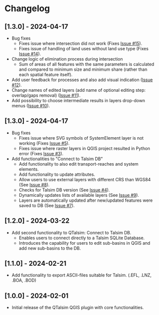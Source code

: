 # Changelog

## [1.3.0] - 2024-04-17
- Bug fixes
  - Fixes issue where intersection did not work (Fixes [Issue #15](https://github.com/sydroconsult/QTalsim/issues/15)).
  - Fixes issue of handling of land uses without land use type (Fixes [Issue #14](https://github.com/sydroconsult/QTalsim/issues/14)).
- Change logic of elimination process during intersection
  - Sum of areas of all features with the same parameters is calculated and compared to minimum size and minimum share (rather than each spatial feature itself).
- Add user feedback for processes and also add visual indication ([Issue #12](https://github.com/sydroconsult/QTalsim/issues/12)).
- Change names of edited layers (add name of optional editing step: overlap/gaps removal) ([Issue #11](https://github.com/sydroconsult/QTalsim/issues/11)).
- Add possibility to choose intermediate results in layers drop-down menus ([Issue #10](https://github.com/sydroconsult/QTalsim/issues/10)).



## [1.3.0] - 2024-04-17
- Bug fixes
  - Fixes issue where SVG symbols of SystemElement layer is not working (Fixes [Issue #5](https://github.com/sydroconsult/QTalsim/issues/5)).
  - Fixes issue where raster layers in QGIS project resulted in Python error (Fixes [Issue #3](https://github.com/sydroconsult/QTalsim/issues/3)).
- Add functionalities to "Connect to Talsim DB"
  - Add functionality to also edit transport-reaches and system elements.
  - Add functionality to update attributes.
  - Allow users to use external layers with different CRS than WGS84 (See [Issue #8](https://github.com/sydroconsult/QTalsim/issues/8)).
  - Checks for Talsim DB version (See [Issue #4](https://github.com/sydroconsult/QTalsim/issues/4)).
  - Dynamically updates lists of available layers (See [Issue #9](https://github.com/sydroconsult/QTalsim/issues/9)).
  - Layers are automatically updated after new/updated features were saved to DB (See [Issue #7](https://github.com/sydroconsult/QTalsim/issues/7)).

## [1.2.0] - 2024-03-22
- Add second functionality to QTalsim: Connect to Talsim DB.
  - Enables users to connect directly to a Talsim SQLite Database.
  - Introduces the capability for users to edit sub-basins in QGIS and add new sub-basins to the DB.

## [1.1.0] - 2024-02-21
- Add functionality to export ASCII-files suitable for Talsim. (.EFL, .LNZ, .BOA, .BOD)

## [1.0.0] - 2024-02-01
- Initial release of the QTalsim QGIS plugin with core functionalities.